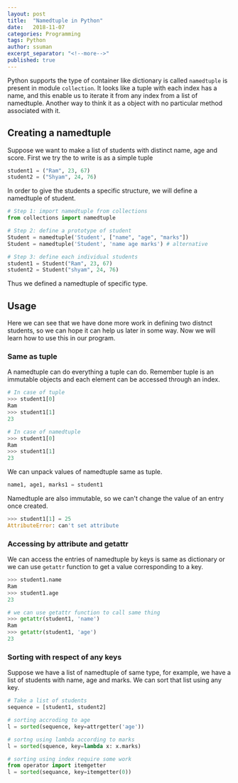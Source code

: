 ```yaml
---
layout: post
title:  "Namedtuple in Python"
date:   2018-11-07
categories: Programming
tags: Python
author: ssuman
excerpt_separator: "<!--more-->"
published: true
---
```


Python supports the type of container like dictionary is called `namedtuple` is present in module `collection`. It looks like a tuple with each index has a name, and this enable us to iterate it from any index from a list of namedtuple. Another way to think it as a object with no particular method associated with it.
<!--more-->

## Creating a namedtuple

Suppose we want to make a list of students with distinct name, age and score. First we try the to write is as a simple tuple

```python
student1 = ("Ram", 23, 67)
student2 = ("Shyam", 24, 76)
```

 In order to give the students a specific structure,  we will define a namedtuple of student.

 ```python
# Step 1: import namedtuple from collections
from collections import namedtuple

# Step 2: define a prototype of student
Student = namedtuple('Student', ["name", "age", "marks"])
Student = namedtuple('Student', 'name age marks') # alternative

# Step 3: define each individual students 
student1 = Student("Ram", 23, 67)
student2 = Student("shyam", 24, 76)
```
Thus we defined a namedtuple of specific type.

## Usage

Here we can see that we have done more work in defining two distnct students, so we can hope it can help us later in some way. Now we will learn how to use this in our program.

### Same as tuple

A namedtuple can do everything a tuple can do. Remember tuple is an immutable objects and each element can be accessed through an index.

```python
# In case of tuple 
>>> student1[0]
Ram
>>> student1[1]
23

# In case of namedtuple
>>> student1[0]
Ram
>>> student1[1]
23
```  

We can unpack values of namedtuple same as tuple.

```python
name1, age1, marks1 = student1
```

Namedtuple are also immutable, so we can't change the value of an entry once created.

```python 
>>> student1[1] = 25
AttributeError: can't set attribute
```

### Accessing by attribute and getattr
We can access the entries of namedtuple by keys is same as dictionary or we can use `getattr` function to get a value corresponding to a key.

```python 
>>> student1.name
Ram
>>> student1.age
23

# we can use getattr function to call same thing 
>>> getattr(student1, 'name')
Ram
>>> getattr(student1, 'age')
23
```

### Sorting with respect of any keys

Suppose we have a list of namedtuple of same type, for example, we have a list of students with name, age and marks. We can sort that list using any key.

```python 
# Take a list of students
sequence = [student1, student2]

# sorting accroding to age
l = sorted(sequence, key=attrgetter('age'))

# sortng using lambda according to marks
l = sorted(squence, key=lambda x: x.marks)

# sorting using index require some work
from operator import itemgetter
l = sorted(sequance, key=itemgetter(0))
```
